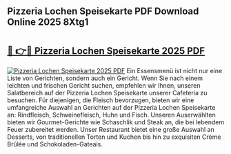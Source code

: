 ## Pizzeria Lochen Speisekarte PDF Download Online 2025 8Xtg1

# <h2><a href="http://gcafz1.nevu.top/?p=Pizzeria+Lochen+Speisekarte">🔗 👉🔴 Pizzeria Lochen Speisekarte 2025 PDF</a></h2>

[![Pizzeria Lochen Speisekarte 2025 PDF](https://i.imgur.com/dBaPXMq.png)](http://gcafz1.nevu.top/?p=Pizzeria+Lochen+Speisekarte)
Ein Essensmenü ist nicht nur eine Liste von Gerichten, sondern auch ein Gericht. Wenn Sie nach einem leichten und frischen Gericht suchen, empfehlen wir Ihnen, unseren Salatbereich auf der Pizzeria Lochen Speisekarte unserer Cafeteria zu besuchen. Für diejenigen, die Fleisch bevorzugen, bieten wir eine umfangreiche Auswahl an Gerichten auf der Pizzeria Lochen Speisekarte an: Rindfleisch, Schweinefleisch, Huhn und Fisch. Unseren Auserwählten bieten wir Gourmet-Gerichte wie Schaschlik und Steak an, die bei lebendem Feuer zubereitet werden. Unser Restaurant bietet eine große Auswahl an Desserts, von traditionellen Torten und Kuchen bis hin zu exquisiten Crème Brûlée und Schokoladen-Gateais.
